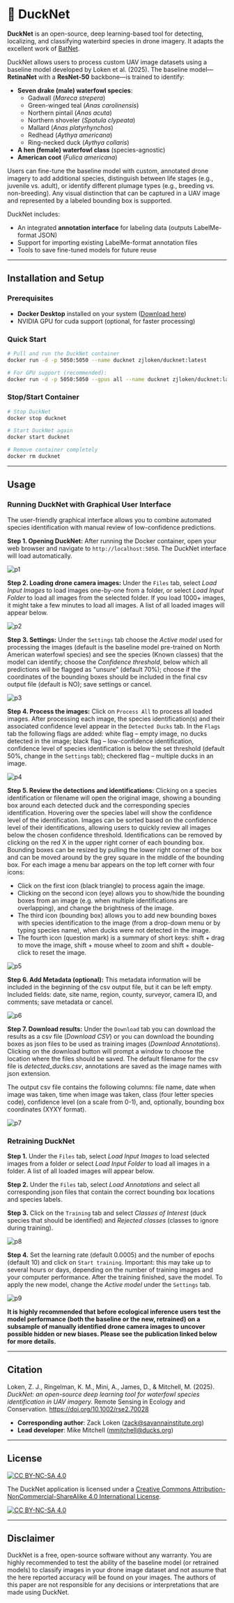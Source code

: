 # 🦆 DuckNet

**DuckNet** is an open-source, deep learning-based tool for detecting, localizing, and classifying waterbird species in drone imagery. It adapts the excellent work of [BatNet](https://github.com/GabiK-bat/BatNet).

DuckNet allows users to process custom UAV image datasets using a baseline model developed by Loken et al. (2025). The baseline model—**RetinaNet** with a **ResNet-50** backbone—is trained to identify:

- **Seven drake (male) waterfowl species**:  
  - Gadwall (*Mareca strepera*)  
  - Green-winged teal (*Anas carolinensis*)  
  - Northern pintail (*Anas acuta*)  
  - Northern shoveler (*Spatula clypeata*)  
  - Mallard (*Anas platyrhynchos*)  
  - Redhead (*Aythya americana*)  
  - Ring-necked duck (*Aythya collaris*)
- **A hen (female) waterfowl class** (species-agnostic)
- **American coot** (*Fulica americana*)

Users can fine-tune the baseline model with custom, annotated drone imagery to add additional species, distinguish between life stages (e.g., juvenile vs. adult), or identify different plumage types (e.g., breeding vs. non-breeding). Any visual distinction that can be captured in a UAV image and represented by a labeled bounding box is supported.

DuckNet includes:

- An integrated **annotation interface** for labeling data (outputs LabelMe-format JSON)
- Support for importing existing LabelMe-format annotation files
- Tools to save fine-tuned models for future reuse

---

## Installation and Setup

### Prerequisites
- **Docker Desktop** installed on your system ([Download here](https://www.docker.com/products/docker-desktop/))
- NVIDIA GPU for cuda support (optional, for faster processing)

### Quick Start
```bash
# Pull and run the DuckNet container
docker run -d -p 5050:5050 --name ducknet zjloken/ducknet:latest

# For GPU support (recommended):
docker run -d -p 5050:5050 --gpus all --name ducknet zjloken/ducknet:latest
```

### Stop/Start Container
```bash
# Stop DuckNet
docker stop ducknet

# Start DuckNet again
docker start ducknet

# Remove container completely
docker rm ducknet
```

---

## Usage

### Running DuckNet with Graphical User Interface

The user-friendly graphical interface allows you to combine automated species identification with manual review of low-confidence predictions.

**Step 1. Opening DuckNet:** After running the Docker container, open your web browser and navigate to `http://localhost:5050`. The DuckNet interface will load automatically.

![p1](supplemental/user_guide_pngs/step1_processing.png)

**Step 2. Loading drone camera images:** Under the `Files` tab, select *Load Input Images* to load images one-by-one from a folder, or select *Load Input Folder* to load all images from the selected folder. If you load 1000+ images, it might take a few minutes to load all images. A list of all loaded images will appear below.

![p2](supplemental/user_guide_pngs/step2_processing.png)

**Step 3. Settings:** Under the `Settings` tab choose the *Active model* used for processing the images (default is the baseline model pre-trained on North American waterfowl species) and see the species (Known classes) that the model can identify; choose the *Confidence threshold*, below which all predictions will be flagged as "unsure" (default 70%); choose if the coordinates of the bounding boxes should be included in the final csv output file (default is NO); save settings or cancel.

![p3](supplemental/user_guide_pngs/step3_processing.png)

**Step 4. Process the images:** Click on `Process All` to process all loaded images. After processing each image, the species identification(s) and their associated confidence level appear in the `Detected Ducks` tab. In the `Flags` tab the following flags are added: white flag – empty image, no ducks detected in the image; black flag – low-confidence identification, confidence level of species identification is below the set threshold (default 50%, change in the `Settings` tab); checkered flag – multiple ducks in an image.

![p4](supplemental/user_guide_pngs/step4_processing.png)

**Step 5. Review the detections and identifications:** Clicking on a species identification or filename will open the original image, showing a bounding box around each detected duck and the corresponding species identification. Hovering over the species label will show the confidence level of the identification. Images can be sorted based on the confidence level of their identifications, allowing users to quickly review all images below the chosen confidence threshold. Identifications can be removed by clicking on the red X in the upper right corner of each bounding box. Bounding boxes can be resized by pulling the lower right corner of the box and can be moved around by the grey square in the middle of the bounding box. For each image a menu bar appears on the top left corner with four icons:
- Click on the first icon (black triangle) to process again the image.
- Clicking on the second icon (eye) allows you to show/hide the bounding boxes from an image (e.g. when multiple identifications are overlapping), and change the brightness of the image.
- The third icon (bounding box) allows you to add new bounding boxes with species identification to the image (from a drop-down menu or by typing species name), when ducks were not detected in the image.
- The fourth icon (question mark) is a summary of short keys: shift + drag to move the image, shift + mouse wheel to zoom and shift + double-click to reset the image.

![p5](supplemental/user_guide_pngs/step5_processing.png)

**Step 6. Add Metadata (optional):** This metadata information will be included in the beginning of the csv output file, but it can be left empty. Included fields: date, site name, region, county, surveyor, camera ID, and comments; save metadata or cancel.

![p6](supplemental/user_guide_pngs/step6_processing.png)

**Step 7. Download results:** Under the `Download` tab you can download the results as a csv file (*Download CSV*) or you can download the bounding boxes as json files to be used as training images (*Download Annotations*). Clicking on the download button will prompt a window to choose the location where the files should be saved. The default filename for the csv file is *detected_ducks.csv*, annotations are saved as the image names with json extension.

The output csv file contains the following columns: file name, date when image was taken, time when image was taken, class (four letter species code), confidence level (on a scale from 0-1), and, optionally, bounding box coordinates (XYXY format).

![p7](supplemental/user_guide_pngs/step7_processing.png)

### Retraining DuckNet

**Step 1.** Under the `Files` tab, select *Load Input Images* to load selected images from a folder or select *Load Input Folder* to load all images in a folder. A list of all loaded images will appear below.

**Step 2.** Under the `Files` tab, select *Load Annotations* and select all corresponding json files that contain the correct bounding box locations and species labels.

**Step 3.** Click on the `Training` tab and select *Classes of Interest* (duck species that should be identified) and *Rejected classes* (classes to ignore during training).

![p8](supplemental/user_guide_pngs/step3_training.png)

**Step 4.** Set the learning rate (default 0.0005) and the number of epochs (default 10) and click on `Start training`. Important: this may take up to several hours or days, depending on the number of training images and your computer performance. After the training finished, save the model. To apply the new model, change the *Active model* under the `Settings` tab.

![p9](supplemental/user_guide_pngs/step4_training.png)

**It is highly recommended that before ecological inference users test the model performance (both the baseline or the new, retrained) on a subsample of manually identified drone camera images to uncover possible hidden or new biases. Please see the publication linked below for more details.**

---

## Citation

Loken, Z. J., Ringelman, K. M., Mini, A., James, D., & Mitchell, M. (2025). *DuckNet: an open-source deep learning tool for waterfowl species identification in UAV imagery.* Remote Sensing in Ecology and Conservation. https://doi.org/10.1002/rse2.70028

- **Corresponding author**: Zack Loken (zack@savannainstitute.org)  
- **Lead developer**: Mike Mitchell (mmitchell@ducks.org)

---

## License

[![CC BY-NC-SA 4.0][cc-by-nc-sa-shield]][cc-by-nc-sa]

The DuckNet application is licensed under a [Creative Commons Attribution-NonCommercial-ShareAlike 4.0 International License][cc-by-nc-sa].

[![CC BY-NC-SA 4.0][cc-by-nc-sa-image]][cc-by-nc-sa]  

[cc-by-nc-sa]: http://creativecommons.org/licenses/by-nc-sa/4.0/  
[cc-by-nc-sa-image]: https://licensebuttons.net/l/by-nc-sa/4.0/88x31.png  
[cc-by-nc-sa-shield]: https://img.shields.io/badge/License-CC%20BY--NC--SA%204.0-lightgrey.svg

---

## Disclaimer

DuckNet is a free, open-source software without any warranty. You are highly recommended to test the ability of the baseline model (or retrained models) to classify images in your drone image dataset and not assume that the here reported accuracy will be found on your images. The authors of this paper are not responsible for any decisions or interpretations that are made using DuckNet.